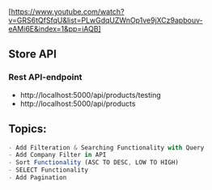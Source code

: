 [https://www.youtube.com/watch?v=GRS6tQfSfqU&list=PLwGdqUZWnOp1ve9jXCz9apbouv-eAMi6E&index=1&pp=iAQB]

## Store API

### Rest API-endpoint

- http://localhost:5000/api/products/testing
- http://localhost:5000/api/products

## Topics:

```javascript
- Add Filteration & Searching Functionality with Query
- Add Company Filter in API
- Sort Functionality (ASC TO DESC, LOW TO HIGH)
- SELECT Functionality
- Add Pagination
```
